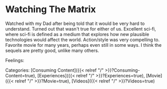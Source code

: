 # Watching The Matrix

Watched with my Dad after being told that it would be very hard to understand. Turned out that wasn't true for either of us. Excellent sci-fi, where sci-fi is defined as a medium that explores how new plausible technologies would affect the world. Action/style was very compelling to. Favorite movie for many years, perhaps even still in some ways. I think the sequels are pretty good, unlike many others.

Feelings:

Categories: [Consuming Content]({{< relref "/" >}}?Consuming-Content=true),
[Experiences]({{< relref "/" >}}?Experiences=true),
[Movie]({{< relref "/" >}}?Movie=true),
[Videos]({{< relref "/" >}}?Videos=true)